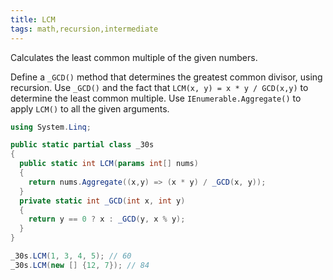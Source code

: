 ```yaml
---
title: LCM
tags: math,recursion,intermediate
---
```


Calculates the least common multiple of the given numbers.

Define a `_GCD()` method that determines the greatest common divisor, using recursion.
Use `_GCD()` and the fact that `LCM(x, y) = x * y / GCD(x,y)` to determine the least common multiple.
Use `IEnumerable.Aggregate()` to apply `LCM()` to all the given arguments.

```csharp
using System.Linq;

public static partial class _30s 
{
  public static int LCM(params int[] nums)
  {
    return nums.Aggregate((x,y) => (x * y) / _GCD(x, y));
  }
  private static int _GCD(int x, int y)
  {
    return y == 0 ? x : _GCD(y, x % y);
  }
}
```

```csharp
_30s.LCM(1, 3, 4, 5); // 60
_30s.LCM(new [] {12, 7}); // 84
```
